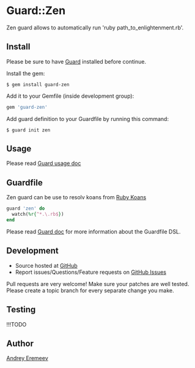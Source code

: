 Guard::Zen
=============

Zen guard allows to automatically run 'ruby path_to_enlightenment.rb'.

Install
-------

Please be sure to have [Guard](https://github.com/guard/guard) installed before continue.

Install the gem:

    $ gem install guard-zen

Add it to your Gemfile (inside development group):

``` ruby
gem 'guard-zen'
```

Add guard definition to your Guardfile by running this command:

    $ guard init zen

Usage
-----

Please read [Guard usage doc](https://github.com/guard/guard#readme)

Guardfile
---------

Zen guard can be use to resolv koans from [Ruby Koans](http://rubykoans.com/)

``` ruby
guard 'zen' do
  watch(%r{^*.\.rb$})
end
```

Please read [Guard doc](https://github.com/guard/guard#readme) for more information about the Guardfile DSL.

Development
-----------

* Source hosted at [GitHub](https://github.com/azazelo/guard-zen)
* Report issues/Questions/Feature requests on [GitHub Issues](https://github.com/azazelo/guard-zen/issues)

Pull requests are very welcome! Make sure your patches are well tested. Please create a topic branch for every separate change
you make.

Testing
-------

!!!TODO

Author
------

[Andrey Eremeev](https://github.com/azazelo)